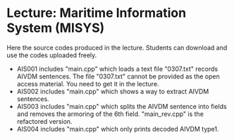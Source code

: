 # Lecture: Maritime Information System (MISYS)
Here the source codes produced in the lecture. Students can download and use the codes uploaded freely.
* AIS001 includes "main.cpp" which loads a text file "0307.txt" records AIVDM sentences. The file "0307.txt" cannot be provided as the open access material. You need to get it in the lecture.
* AIS002 includes "main.cpp" which shows a way to extract AIVDM sentences.
* AIS003 includes "main.cpp" which splits the AIVDM sentence into fields and removes the armoring of the 6th field. "main_rev.cpp" is the refactored version.
* AIS004 includes "main.cpp" which only prints decoded AIVDM type1.
